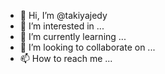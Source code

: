 - 👋 Hi, I’m @takiyajedy
- 👀 I’m interested in ...
- 🌱 I’m currently learning ...
- 💞️ I’m looking to collaborate on ...
- 📫 How to reach me ...

<!---
takiyajedy/takiyajedy is a ✨ special ✨ repository because its `README.md` (this file) appears on your GitHub profile.
You can click the Preview link to take a look at your changes.
--->

